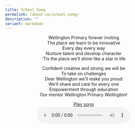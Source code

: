 ```yaml
---
title: School Song
permalink: /about-us/school-song/
description: ""
variant: markdown
---
```

<center> Wellington Primary forever inviting <br>
The place we learn to be innovative <br>
Every day every way <br>
Nurture talent and develop character <br>
'Tis the place we’ll shine like a star in life

<p> 

Confident creative and strong we will be <br>
To take on challenges <br>
Dear Wellington we’ll make you proud <br>
We’ll share and care for every one <br>
Empowerment through education <br>
Our mentor Wellington Primary&nbsp;*Wellington*!
</p><p>
	
[Play song](https://drive.google.com/file/d/18pnWq78vQiouiYF54hMjC2ex_9IBdxYp/view?usp=sharing)
<br><audio src="http://docs.google.com/uc?export=open&amp;id=1u8fFj32Rfs4yIm9ykJUKGYqTjbZA0yDL" controls=""></audio></p></center>